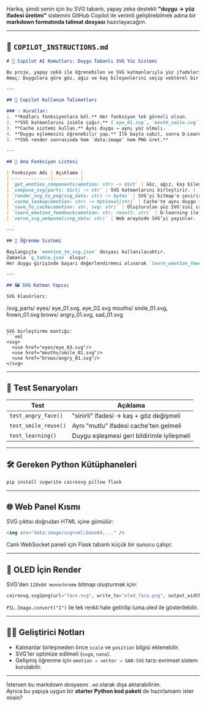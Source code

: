 Harika, şimdi senin için bu SVG tabanlı, yapay zeka destekli **"duygu → yüz ifadesi üretimi"** sistemini GitHub Copilot ile verimli geliştirebilmek adına bir **markdown formatında talimat dosyası** hazırlayacağım.

---

## 📘 `COPILOT_INSTRUCTIONS.md`

```markdown
# 🤖 Copilot AI Komutları: Duygu Tabanlı SVG Yüz Sistemi

Bu proje, yapay zekâ ile öğrenebilen ve SVG katmanlarıyla yüz ifadeleri üretebilen bir sistemdir.  
Amaç: Duygulara göre göz, ağız ve kaş bileşenlerini seçip vektörel bir yüz oluşturmak, bu yüzü webde göstermek ve küçük OLED ekrana uyarlamaktır.

---

## 🚦 Copilot Kullanım Talimatları

### 💡 Kurallar:
1. **Kodları fonksiyonlara böl.** Her fonksiyon tek görevli olsun.
2. **SVG katmanlarını isimle çağır.** (`eye_01.svg`, `mouth_smile.svg`)
3. **Cache sistemi kullan.** Aynı duygu → aynı yüz olmalı.
4. **Duygu eşlemesini öğrenebilir yap.** İlk başta sabit, sonra Q-Learning.
5. **SVG render sonrasında hem `data:image` hem PNG üret.**

---

## 🧱 Ana Fonksiyon Listesi

| Fonksiyon Adı | Açıklama |
|---------------|----------|
| `get_emotion_components(emotion: str) -> dict` | Göz, ağız, kaş bileşenlerini döndürür. |
| `compose_svg(parts: dict) -> str` | SVG katmanlarını birleştirir. |
| `render_svg_to_png(svg_data: str) -> bytes` | SVG'yi bitmap'e çevirir (OLED için). |
| `cache_lookup(emotion: str) -> Optional[str]` | Cache'te aynı duygu için SVG varsa getirir. |
| `save_to_cache(emotion: str, svg: str)` | Oluşturulan yüz SVG'sini cache'e ekler. |
| `learn_emotion_feedback(emotion: str, result: str)` | Q-learning ile öğrenme tablosunu günceller. |
| `serve_svg_webpanel(svg_data: str)` | Web arayüzde SVG’yi yayınlar. |

---

## 🧠 Öğrenme Sistemi

Başlangıçta `emotion_to_svg.json` dosyası kullanılacaktır.  
Zamanla `q_table.json` oluşur.  
Her duygu girişinde başarı değerlendirmesi alınarak `learn_emotion_feedback()` fonksiyonu ile AI gelişir.

---

## 🖼️ SVG Katman Yapısı

SVG klasörleri:

```
/svg_parts/
  eyes/
    eye_01.svg, eye_02.svg
  mouths/
    smile_01.svg, frown_01.svg
  brows/
    angry_01.svg, sad_01.svg
```

SVG birleştirme mantığı:
```xml
<svg>
  <use href="eyes/eye_03.svg"/>
  <use href="mouths/smile_01.svg"/>
  <use href="brows/angry_01.svg"/>
</svg>
```

---

## 🧪 Test Senaryoları

| Test | Açıklama |
|------|----------|
| `test_angry_face()` | "sinirli" ifadesi → kaş + göz değişmeli |
| `test_smile_reuse()` | Aynı "mutlu" ifadesi cache'ten gelmeli |
| `test_learning()` | Duygu eşleşmesi geri bildirimle iyileşmeli |

---

## 🛠️ Gereken Python Kütüphaneleri

```bash
pip install svgwrite cairosvg pillow flask
```

---

## 🌐 Web Panel Kısmı

SVG çıktısı doğrudan HTML içine gömülür:
```html
<img src="data:image/svg+xml;base64,..." />
```

Canlı WebSocket paneli için Flask tabanlı küçük bir sunucu çalışır.

---

## 💾 OLED İçin Render

SVG'den `128x64 monochrome` bitmap oluşturmak için:
```python
cairosvg.svg2png(url="face.svg", write_to="oled_face.png", output_width=128, output_height=64)
```

`PIL.Image.convert("1")` ile tek renkli hale getirilip luma.oled ile gösterilebilir.

---

## 👨‍🏫 Geliştirici Notları

- Katmanlar birleşmeden önce `scale` ve `position` bilgisi eklenebilir.
- SVG'ler optimize edilmeli (`svgo`, `nano`).
- Gelişmiş öğrenme için `emotion → vector → GAN-SVG` tarzı evrimsel sistem kurulabilir.

---

İstersen bu markdown dosyasını `.md` olarak dışa aktarabilirim.  
Ayrıca bu yapıya uygun bir **starter Python kod paketi** de hazırlamamı ister misin?
